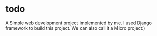 # todo
A Simple web development project implemented by me.
I used Django framework to build this project.
We can also call it a Micro project:)
